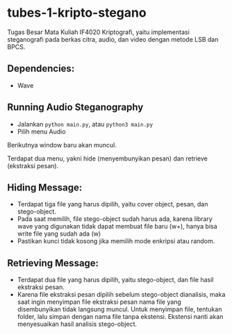# tubes-1-kripto-stegano
Tugas Besar Mata Kuliah IF4020 Kriptografi, yaitu implementasi steganografi pada berkas citra, audio, dan video dengan metode LSB dan BPCS.

## Dependencies:
* Wave

## Running Audio Steganography
* Jalankan `python main.py`, atau `python3 main.py`
* Pilih menu Audio

Berikutnya window baru akan muncul.

Terdapat dua menu, yakni hide (menyembunyikan pesan) dan retrieve (ekstraksi pesan).

## Hiding Message:
* Terdapat tiga file yang harus dipilih, yaitu cover object, pesan, dan stego-object.
* Pada saat memilih, file stego-object sudah harus ada, karena library wave yang digunakan tidak dapat membuat file baru (w+), hanya bisa write file yang sudah ada (w)
* Pastikan kunci tidak kosong jika memilih mode enkripsi atau random.

## Retrieving Message:
* Terdapat dua file yang harus dipilih, yaitu stego-object, dan file hasil ekstraksi pesan.
* Karena file ekstraksi pesan dipilih sebelum stego-object dianalisis, maka saat ingin menyimpan file ekstraksi pesan
  nama file yang disembunyikan tidak langsung muncul. Untuk menyimpan file, tentukan folder, lalu simpan dengan nama file
  tanpa ekstensi. Ekstensi nanti akan menyesuaikan hasil analisis stego-object.